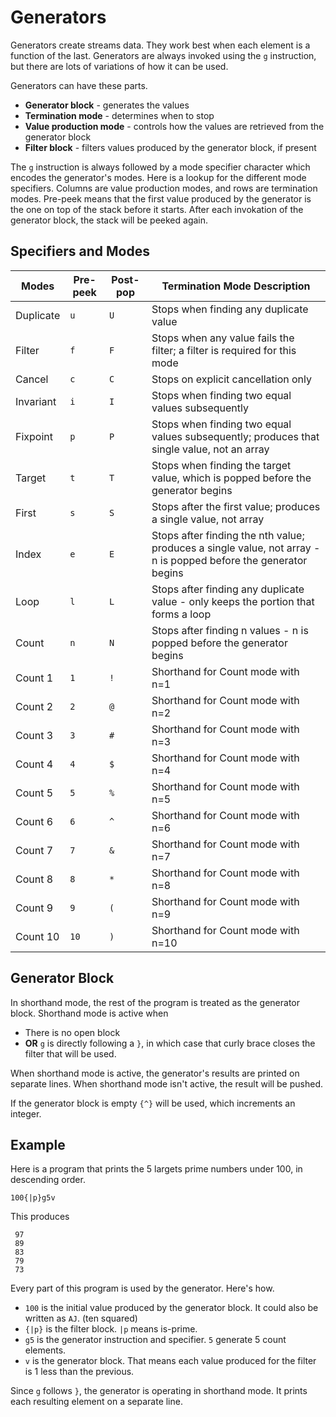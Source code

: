 # Generators
Generators create streams data.  They work best when each element is a function of the last.  Generators are always invoked using the `g` instruction, but there are lots of variations of how it can be used.

Generators can have these parts.

 * **Generator block** - generates the values
 * **Termination mode** - determines when to stop
 * **Value production mode** - controls how the values are retrieved from the generator block
 * **Filter block** - filters values produced by the generator block, if present

The `g` instruction is always followed by a mode specifier character which encodes the generator's modes.  Here is a lookup for the different mode specifiers.  Columns are value production modes, and rows are termination modes.  Pre-peek means that the first value produced by the generator is the one on top of the stack before it starts.  After each invokation of the generator block, the stack will be peeked again.

## Specifiers and Modes
Modes    	|Pre-peek	|Post-pop	|Termination Mode Description
---      	|---     	|---     	|---
Duplicate	|`u`     	|`U`     	|Stops when finding any duplicate value
Filter   	|`f`     	|`F`     	|Stops when any value fails the filter; a filter is required for this mode
Cancel   	|`c`     	|`C`     	|Stops on explicit cancellation only
Invariant	|`i`     	|`I`     	|Stops when finding two equal values subsequently
Fixpoint 	|`p`     	|`P`     	|Stops when finding two equal values subsequently; produces that single value, not an array
Target   	|`t`     	|`T`     	|Stops when finding the target value, which is popped before the generator begins
First    	|`s`     	|`S`     	|Stops after the first value;  produces a single value, not array
Index    	|`e`     	|`E`     	|Stops after finding the nth value;  produces a single value, not array - n is popped before the generator begins
Loop     	|`l`     	|`L`     	|Stops after finding any duplicate value - only keeps the portion that forms a loop
Count    	|`n`     	|`N`     	|Stops after finding n values - n is popped before the generator begins
Count 1  	|`1`     	|`!`     	|Shorthand for Count mode with n=1
Count 2  	|`2`     	|`@`     	|Shorthand for Count mode with n=2
Count 3  	|`3`     	|`#`     	|Shorthand for Count mode with n=3
Count 4  	|`4`     	|`$`     	|Shorthand for Count mode with n=4
Count 5  	|`5`     	|`%`     	|Shorthand for Count mode with n=5
Count 6  	|`6`     	|`^`     	|Shorthand for Count mode with n=6
Count 7  	|`7`     	|`&`     	|Shorthand for Count mode with n=7
Count 8  	|`8`     	|`*`     	|Shorthand for Count mode with n=8
Count 9  	|`9`     	|`(`     	|Shorthand for Count mode with n=9
Count 10 	|`10`    	|`)`     	|Shorthand for Count mode with n=10

## Generator Block
In shorthand mode, the rest of the program is treated as the generator block.  Shorthand mode is active when

 * There is no open block
 * **OR** `g` is directly following a `}`, in which case that curly brace closes the filter that will be used.

When shorthand mode is active, the generator's results are printed on separate lines.  When shorthand mode isn't active, the result will be pushed.

If the generator block is empty `{^}` will be used, which increments an integer.

## Example

Here is a program that prints the 5 largets prime numbers under 100, in descending order.

    100{|p}g5v

This produces

     97
     89
     83
     79
     73

Every part of this program is used by the generator.  Here's how.

 * `100` is the initial value produced by the generator block.  It could also be written as `AJ`. (ten squared)
 * `{|p}` is the filter block. `|p` means is-prime.
 * `g5` is the generator instruction and specifier.  `5` generate 5 count elements.
 * `v` is the generator block.  That means each value produced for the filter is 1 less than the previous.

Since `g` follows `}`, the generator is operating in shorthand mode.  It prints each resulting element on a separate line.


